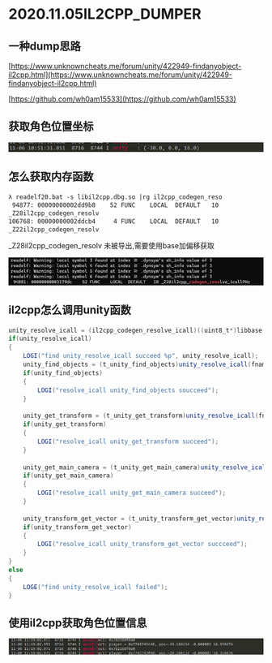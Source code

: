 # 2020.11.05IL2CPP_DUMPER

## 一种dump思路

[https://www.unknowncheats.me/forum/unity/422949-findanyobject-il2cpp.html](https://www.unknowncheats.me/forum/unity/422949-findanyobject-il2cpp.html)

[https://github.com/wh0am15533](https://github.com/wh0am15533)


## 获取角色位置坐标

![](_v_images/20201106105204444_30001.png)


##  怎么获取内存函数

```shell
λ readelf20.bat -s libil2cpp.dbg.so |rg il2cpp_codegen_reso
 94877: 00000000002dd9b8    52 FUNC    LOCAL  DEFAULT   10 _Z28il2cpp_codegen_resolv
106768: 00000000002ddcb4     4 FUNC    LOCAL  DEFAULT   10 _Z22il2cpp_codegen_resolv
```

_Z28il2cpp_codegen_resolv 未被导出,需要使用base加偏移获取

![企业微信截图_16046263334291](_v_images/20201106105309546_16747.png)

## il2cpp怎么调用unity函数
```c#
unity_resolve_icall = (il2cpp_codegen_resolve_icall)((uint8_t*)libbase + 0x2dd9b8);
if(unity_resolve_icall)
{
	LOGI("find unity_resolve_icall succeed %p", unity_resolve_icall);
	unity_find_objects = (t_unity_find_objects)unity_resolve_icall(fname_find_gameobjects);
	if(unity_find_objects)
	{
	 	LOGI("resolve_icall unity_find_objects soucceed");
	}

	unity_get_transform = (t_unity_get_transform)unity_resolve_icall(fname_get_transform);
	if(unity_get_transform)
	{
		LOGI("resolve_icall unity_get_transform succeed");
	}

	unity_get_main_camera = (t_unity_get_main_camera)unity_resolve_icall(fname_get_current_camera);
	if(unity_get_main_camera)
	{
		LOGI("resolve_icall unity_get_main_camera succeed");
	}

	unity_transform_get_vector = (t_unity_transform_get_vector)unity_resolve_icall(fname_get_transform_vector);
	if(unity_transform_get_vector)
	{
		LOGI("resolve_icall unity_transform_get_vector succceed");
	}
}
else 
{
	LOGE("find unity_resolve_icall failed");
}
```

##  使用il2cpp获取角色位置信息
![](_v_images/20201106111926913_3800.png)
